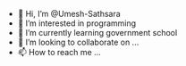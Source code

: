 - 👋 Hi, I’m @Umesh-Sathsara
- 👀 I’m interested in programming
- 🌱 I’m currently learning government school
- 💞️ I’m looking to collaborate on ...
- 📫 How to reach me ...

<!---
Umesh-Sathsara/Umesh-Sathsara is a ✨ special ✨ repository because its `README.md` (this file) appears on your GitHub profile.
You can click the Preview link to take a look at your changes.
--->
